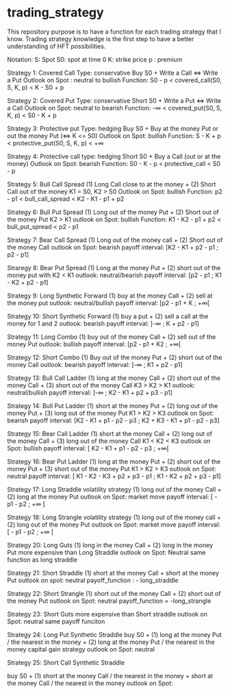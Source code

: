 # trading_strategy
This repository purpose is to have a function for each trading strategy that I know. Trading strategy knowledge is the first step to have a better understanding of HFT possibilities.

Notation:
S: Spot
S0:  spot at time 0
K: strike price
p : premium

Strategy 1: Covered Call
  Type: conservative
  Buy S0 + Write a Call <=> Write a Put
  Outlook on Spot : neutral to bullish
  Function:    S0 - p < covered_call(S0, S, K, p) < K - S0 + p

Strategy 2: Covered Put
  Type: conservative
  Short S0 + Write a Put <=> Write a Call
  Outlook on Spot: neutral to bearish
  Function:   -∞ < covered_put(S0, S, K, p) < S0 - K + p
  
Strategy 3: Protective put
  Type: hedging
  Buy S0 + Buy at the money Put or out the money Put (<=> K <= S0)
  Outlook on Spot: bullish
  Function:    S - K + p < protective_put(S0, S, K, p) < +∞
  
Strategy 4: Protective call
  type: hedging
  Short S0 + Buy a Call (out or at the money)
  Outlook on Spot: bearish
  Function:   S0 - K - p < protective_call < S0 - p

Strategy 5: Bull Call Spread
  (1) Long Call close to at the money + (2) Short Call out of the money
  K1 = S0, K2 > S0
  Outlook on Spot: bullish
  Function: p2 - p1 < bull_call_spread < K2 - K1 - p1 + p2

Strategy 6: Bull Put Spread
  (1) Long out of the money Put + (2) Short out of the money Put
  K2 > K1
  outlook on Spot: bullish
  Function: K1 - K2 - p1 + p2 < bull_put_spread < p2 - p1

Strategy 7: Bear Call Spread
  (1) Long out of the money call + (2) Short out of the money Call
  outlook on Spot: bearish
  payoff interval: [K2 - K1 + p2 - p1 ; p2 - p1]

Straregy 8: Bear Put Spread
  (1) Long at the money Put + (2) short out of the money put with K2 < K1
  outlook: neutral/bearish
  payoff interval: [p2 - p1 ; K1 - K2 + p2 - p1]

Strategy 9: Long Synthetic Forward
  (1) buy at the money Call + (2) sell at the money put
  outlook: neutral/bullish
  payoff interval: [p2 - p1 + K ; +∞[

Strategy 10: Short Synthetic Forward
  (1) buy a put + (2) sell a call
  at the money for 1 and 2
  outlook: bearish
  payoff interval: ]-∞ ; K + p2 - p1]

Strategy 11: Long Combo
  (1) buy out of the money Call + (2) sell out of the money Put
  outlook: bullish
  payoff interval: [p2 - p1 + K2 ; +∞[

Strategy 12: Short Combo
  (1) Buy out of the money Put + (2) short out of the money Call
  outlook: bearish
  payoff interval: ]-∞ ; K1 + p2 - p1]

Strategy 13: Bull Call Ladder
  (1) long at the money Call + (2) short out of the money Call + (3) short out of the money Call
  K3 >  K2 > K1
  outlook: neutral/bullish
  payoff interval: ]-∞ ; K2 - K1 + p2 + p3 - p1]

Strategy 14: Bull Put Ladder
  (1) short at the money Put + (2) long out of the money Put + (3) long out of the money Put
  K1 > K2 > K3
  outlook on Spot: bearish
  payoff interval: [K2 - K1 + p1 - p2 - p3 ; K2 + K3 - K1 + p1 - p2 - p3]

Strategy 15: Bear Call Ladder
  (1) short at the money Call + (2) long out of the money Call + (3) long out of the money Call
  K1 < K2 < K3
  outlook on Spot: bullish
  payoff interval: [ K2 - K1 + p1 - p2 - p3 ; +∞[

Strategy 16: Bear Put Ladder
  (1) long at the money Put + (2) short out of the money Put + (3) short out of the money Put
  K1 > K2 > K3
  outlook on Spot: neutral
  payoff interval: [ K1 - K2 - K3 + p2 + p3 - p1 ; K1 - K2 + p2 + p3 - p1]

Strategy 17: Long Straddle
  volatility strategy
  (1) long out of the money Call + (2) long at the money Put
  outlook on Spot: market move
  payoff interval: [ - p1 - p2 ; +∞ [
  
Strategy 18: Long Strangle
  volatility strategy
  (1) long out of the money call + (2) long out of the money Put
  outlook on Spot: market move
  payoff interval: [ - p1 - p2 ; +∞ [

Strategy 20: Long Guts
  (1) long in the money Call + (2) long in the money Put
  more expensive than Long Straddle
  outlook on Spot: Neutral
  same function as long straddle

Strategy 21: Short Straddle
  (1) short at the money Call + short at the money Put
  outlook on spot: neutral
  payoff_function : - long_straddle

Strategy 22: Short Strangle
  (1) short out of the money Call + (2) short out of the money Put
  outlook on Spot: neutral
  payoff_function = -long_strangle

Strategy 23: Short Guts
  more expensive than Short straddle
  outlook on Spot: neutral
  same payoff funciton

Strategy 24: Long Put Synthetic Straddle
  buy S0 + (1) long at the money Put / the nearest in the money + (2) long at the money Put / the nearest in the money
  capital gain strategy
  outlook on Spot: neutral

  
Strategy 25: Short Call Synthetic Straddle
 
  buy S0 + (1) short at the money Call / the nearest in the money +  short at the money Call / the nearest in the money
  outlook on Spot: 
